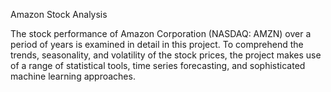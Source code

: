 Amazon Stock Analysis

The stock performance of Amazon Corporation (NASDAQ: AMZN) over a period of years is examined in detail in this project. To comprehend the trends, seasonality, and volatility of the stock prices, the project makes use of a range of statistical tools, time series forecasting, and sophisticated machine learning approaches.
